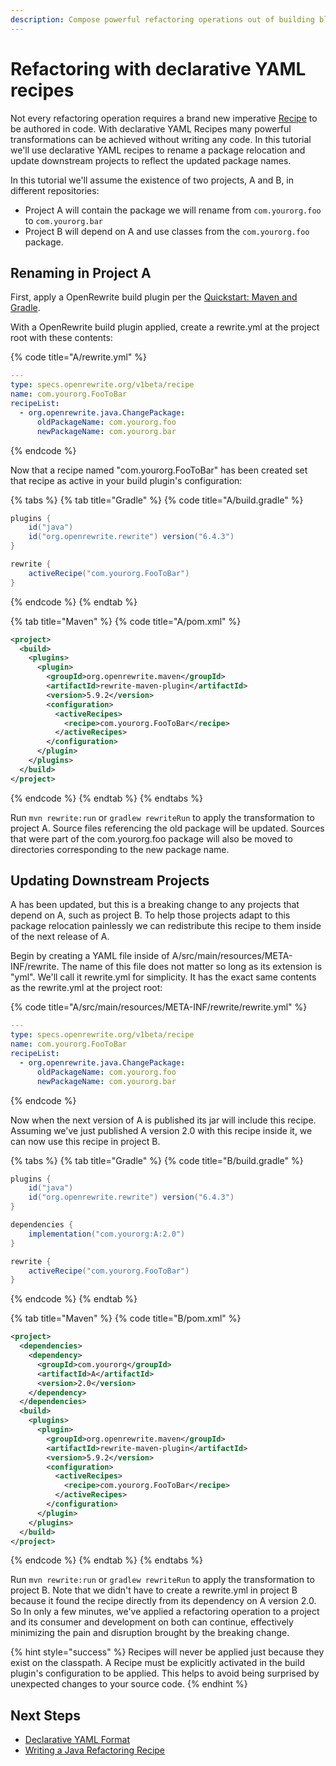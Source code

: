 ```yaml
---
description: Compose powerful refactoring operations out of building blocks
---
```


# Refactoring with declarative YAML recipes

Not every refactoring operation requires a brand new imperative [Recipe](../../concepts-and-explanations/recipes.md) to be authored in code. With declarative YAML Recipes many powerful transformations can be achieved without writing any code. In this tutorial we'll use declarative YAML recipes to rename a package relocation and update downstream projects to reflect the updated package names.

In this tutorial we'll assume the existence of two projects, A and B, in different repositories:

* Project A will contain the package we will rename from `com.yourorg.foo` to `com.yourorg.bar`
* Project B will depend on A and use classes from the `com.yourorg.foo` package.

## Renaming in Project A

First, apply a OpenRewrite build plugin per the [Quickstart: Maven and Gradle](../getting-started.md).

With a OpenRewrite build plugin applied, create a rewrite.yml at the project root with these contents:

{% code title="A/rewrite.yml" %}
```yaml
---
type: specs.openrewrite.org/v1beta/recipe
name: com.yourorg.FooToBar
recipeList:
  - org.openrewrite.java.ChangePackage:
      oldPackageName: com.yourorg.foo
      newPackageName: com.yourorg.bar
```
{% endcode %}

Now that a recipe named "com.yourorg.FooToBar" has been created set that recipe as active in your build plugin's configuration:

{% tabs %}
{% tab title="Gradle" %}
{% code title="A/build.gradle" %}
```groovy
plugins {
    id("java")
    id("org.openrewrite.rewrite") version("6.4.3")
}

rewrite {
    activeRecipe("com.yourorg.FooToBar")
}
```
{% endcode %}
{% endtab %}

{% tab title="Maven" %}
{% code title="A/pom.xml" %}
```xml
<project>
  <build>
    <plugins>
      <plugin>
        <groupId>org.openrewrite.maven</groupId>
        <artifactId>rewrite-maven-plugin</artifactId>
        <version>5.9.2</version>
        <configuration>
          <activeRecipes>
            <recipe>com.yourorg.FooToBar</recipe>
          </activeRecipes>
        </configuration>
      </plugin>
    </plugins>
  </build>
</project>
```
{% endcode %}
{% endtab %}
{% endtabs %}

Run `mvn rewrite:run` or `gradlew rewriteRun` to apply the transformation to project A. Source files referencing the old package will be updated. Sources that were part of the com.yourorg.foo package will also be moved to directories corresponding to the new package name.

## Updating Downstream Projects

A has been updated, but this is a breaking change to any projects that depend on A, such as project B. To help those projects adapt to this package relocation painlessly we can redistribute this recipe to them inside of the next release of A.

Begin by creating a YAML file inside of A/src/main/resources/META-INF/rewrite. The name of this file does not matter so long as its extension is "yml". We'll call it rewrite.yml for simplicity. It has the exact same contents as the rewrite.yml at the project root:

{% code title="A/src/main/resources/META-INF/rewrite/rewrite.yml" %}
```yaml
---
type: specs.openrewrite.org/v1beta/recipe
name: com.yourorg.FooToBar
recipeList:
  - org.openrewrite.java.ChangePackage:
      oldPackageName: com.yourorg.foo
      newPackageName: com.yourorg.bar
```
{% endcode %}

Now when the next version of A is published its jar will include this recipe. Assuming we've just published A version 2.0 with this recipe inside it, we can now use this recipe in project B.

{% tabs %}
{% tab title="Gradle" %}
{% code title="B/build.gradle" %}
```groovy
plugins {
    id("java")
    id("org.openrewrite.rewrite") version("6.4.3")
}

dependencies {
    implementation("com.yourorg:A:2.0")
}

rewrite {
    activeRecipe("com.yourorg.FooToBar")
}
```
{% endcode %}
{% endtab %}

{% tab title="Maven" %}
{% code title="B/pom.xml" %}
```xml
<project>
  <dependencies>
    <dependency>
      <groupId>com.yourorg</groupId>
      <artifactId>A</artifactId>
      <version>2.0</version>
    </dependency>
  </dependencies>
  <build>
    <plugins>
      <plugin>
        <groupId>org.openrewrite.maven</groupId>
        <artifactId>rewrite-maven-plugin</artifactId>
        <version>5.9.2</version>
        <configuration>
          <activeRecipes>
            <recipe>com.yourorg.FooToBar</recipe>
          </activeRecipes>
        </configuration>
      </plugin>
    </plugins>
  </build>
</project>
```
{% endcode %}
{% endtab %}
{% endtabs %}

Run `mvn rewrite:run` or `gradlew rewriteRun` to apply the transformation to project B. Note that we didn't have to create a rewrite.yml in project B because it found the recipe directly from its dependency on A version 2.0. So In only a few minutes, we've applied a refactoring operation to a project and its consumer and development on both can continue, effectively minimizing the pain and disruption brought by the breaking change.

{% hint style="success" %}
Recipes will never be applied just because they exist on the classpath. A Recipe must be explicitly activated in the build plugin's configuration to be applied. This helps to avoid being surprised by unexpected changes to your source code.
{% endhint %}

## Next Steps

* [Declarative YAML Format](/reference/yaml-format-reference.md)
* [Writing a Java Refactoring Recipe](../../authoring-recipes/writing-a-java-refactoring-recipe.md)
